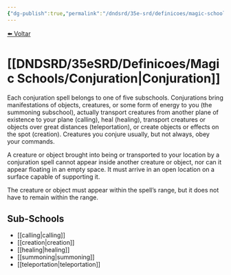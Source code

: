 ```yaml
---
{"dg-publish":true,"permalink":"/dndsrd/35e-srd/definicoes/magic-schools/conjuration/","dgHomeLink":true,"dgPassFrontmatter":false}
---
```



<a href="javascript:history.back()">⬅️ Voltar</a>
# [[DNDSRD/35eSRD/Definicoes/Magic Schools/Conjuration|Conjuration]]

Each conjuration spell belongs to one of five subschools. Conjurations bring manifestations of objects, creatures, or some form of energy to you (the summoning subschool), actually transport creatures from another plane of existence to your plane (calling), heal (healing), transport creatures or objects over great distances (teleportation), or create objects or effects on the spot (creation). Creatures you conjure usually, but not always, obey your commands.

A creature or object brought into being or transported to your location by a conjuration spell cannot appear inside another creature or object, nor can it appear floating in an empty space. It must arrive in an open location on a surface capable of supporting it.

The creature or object must appear within the spell’s range, but it does not have to remain within the range.

## Sub-Schools
- [[calling|calling]]
- [[creation|creation]]
- [[healing|healing]]
- [[summoning|summoning]]
- [[teleportation|teleportation]]